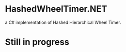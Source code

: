 # HashedWheelTimer.NET
a C# implementation of Hashed Hierarchical Wheel Timer.

# Still in progress
